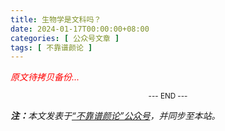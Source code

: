 ```yaml
---
title: 生物学是文科吗？
date: 2024-01-17T00:00:00+08:00
categories: [ 公众号文章 ]
tags: [ 不靠谱颜论 ]
---
```


<font color=red><i>原文待拷贝备份...</i></font>

<center><small>--- END ---</small></center>

<i><b>注：</b>本文发表于[“不靠谱颜论”公众号](https://mp.weixin.qq.com/s/kVG6tGEuTMo9yJ-GhNbm5w)，并同步至本站。</i>
